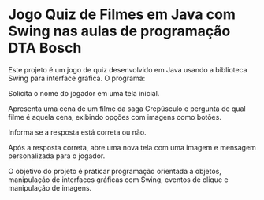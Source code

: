 # Jogo Quiz de Filmes em Java com Swing nas aulas de programação DTA Bosch

Este projeto é um jogo de quiz desenvolvido em Java usando a biblioteca Swing para interface gráfica. O programa:

Solicita o nome do jogador em uma tela inicial.

Apresenta uma cena de um filme da saga Crepúsculo e pergunta de qual filme é aquela cena, exibindo opções com imagens como botões.

Informa se a resposta está correta ou não.

Após a resposta correta, abre uma nova tela com uma imagem e mensagem personalizada para o jogador.

O objetivo do projeto é praticar programação orientada a objetos, manipulação de interfaces gráficas com Swing, eventos de clique e manipulação de imagens.
